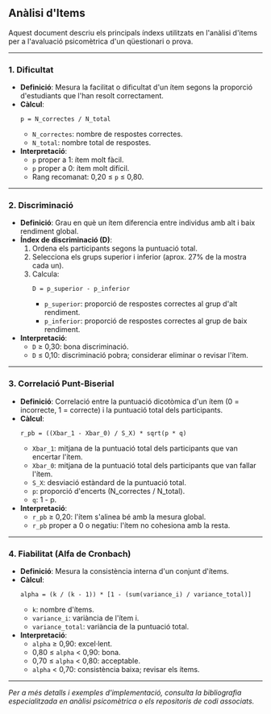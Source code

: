 ## Anàlisi d'Items
Aquest document descriu els principals índexs utilitzats en l'anàlisi d'items per a l'avaluació psicomètrica d'un qüestionari o prova.

---

### 1. Dificultat
- **Definició**: Mesura la facilitat o dificultat d'un ítem segons la proporció d'estudiants que l'han resolt correctament.
- **Càlcul**:
  ```text
  p = N_correctes / N_total
  ```
  - `N_correctes`: nombre de respostes correctes.
  - `N_total`: nombre total de respostes.
- **Interpretació**:
  - `p` proper a 1: ítem molt fàcil.
  - `p` proper a 0: ítem molt difícil.
  - Rang recomanat: 0,20 ≤ `p` ≤ 0,80.

---

### 2. Discriminació
- **Definició**: Grau en què un ítem diferencia entre individus amb alt i baix rendiment global.
- **Índex de discriminació (D)**:
  1. Ordena els participants segons la puntuació total.
  2. Selecciona els grups superior i inferior (aprox. 27% de la mostra cada un).
  3. Calcula:
     ```text
     D = p_superior - p_inferior
     ```
     - `p_superior`: proporció de respostes correctes al grup d'alt rendiment.
     - `p_inferior`: proporció de respostes correctes al grup de baix rendiment.
- **Interpretació**:
  - `D` ≥ 0,30: bona discriminació.
  - `D` ≤ 0,10: discriminació pobra; considerar eliminar o revisar l'ítem.

---

### 3. Correlació Punt-Biserial
- **Definició**: Correlació entre la puntuació dicotòmica d'un ítem (0 = incorrecte, 1 = correcte) i la puntuació total dels participants.
- **Càlcul**:
  ```text
  r_pb = ((Xbar_1 - Xbar_0) / S_X) * sqrt(p * q)
  ```
  - `Xbar_1`: mitjana de la puntuació total dels participants que van encertar l'ítem.
  - `Xbar_0`: mitjana de la puntuació total dels participants que van fallar l'ítem.
  - `S_X`: desviació estàndard de la puntuació total.
  - `p`: proporció d'encerts (N_correctes / N_total).
  - `q`: 1 - p.
- **Interpretació**:
  - `r_pb` ≥ 0,20: l'ítem s'alinea bé amb la mesura global.
  - `r_pb` proper a 0 o negatiu: l'ítem no cohesiona amb la resta.

---

### 4. Fiabilitat (Alfa de Cronbach)
- **Definició**: Mesura la consistència interna d'un conjunt d'ítems.
- **Càlcul**:
  ```text
  alpha = (k / (k - 1)) * [1 - (sum(variance_i) / variance_total)]
  ```
  - `k`: nombre d'ítems.
  - `variance_i`: variància de l'ítem i.
  - `variance_total`: variància de la puntuació total.
- **Interpretació**:
  - `alpha` ≥ 0,90: excel·lent.
  - 0,80 ≤ `alpha` < 0,90: bona.
  - 0,70 ≤ `alpha` < 0,80: acceptable.
  - `alpha` < 0,70: consistència baixa; revisar els ítems.

---

*Per a més detalls i exemples d'implementació, consulta la bibliografia especialitzada en anàlisi psicomètrica o els repositoris de codi associats.*


